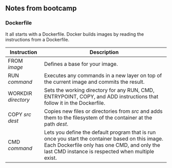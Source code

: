 ## Notes from bootcamp

### Dockerfile
It all starts with a Dockerfile.
Docker builds images by reading the instructions from a Dockerfile.



|Instruction  |Description  |
|----------------|-------------------------------|
|FROM *image*|Defines a base for your image.|
|RUN *command*|Executes any commands in a new layer on top of the current image and commits the result.|
|WORKDIR *directory* |Sets the working directory for any RUN, CMD, ENTRYPOINT, COPY, and ADD instructions that follow it in the Dockerfile. |
|COPY *src* *dest* |Copies new files or directories from *src* and adds them to the filesystem of the container at the path *dest*. |
|CMD *command* |Lets you define the default program that is run once you start the container based on this image. Each Dockerfile only has one CMD, and only the last CMD instance is respected when multiple exist. |
